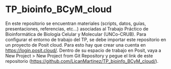 # TP_bioinfo_BCyM_cloud
En este repositorio se encuentran materiales (scripts, datos, guías, presentaciones, referencias, etc...) asociadas al Trabajo Práctico de Bioinformática de Biología Celular y Molecular (UNCo-CRUB). Para configurar el entorno de trabajo del TP, se debe importar este repositorio en un proyecto de Posit cloud. Para esto hay que crear una cuenta en https://login.posit.cloud/. Dentro de su espacio de trabajo en Posit, vaya a New Project > New Project from Git Repository y pegue el link de este repositorio (https://github.com/LicanMartinez/TP_bioinfo_BCyM_cloud/).
